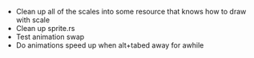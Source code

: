 
- Clean up all of the scales into some resource that knows how to draw with scale
- Clean up sprite.rs
- Test animation swap
- Do animations speed up when alt+tabed away for awhile